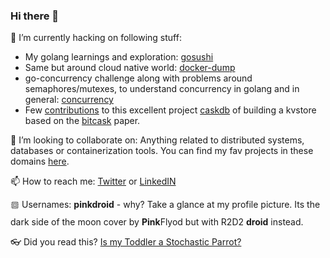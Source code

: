 ### Hi there 👋

🔭 I’m currently hacking on following stuff: 
  * My golang learnings and exploration: [gosushi](https://github.com/PaulisMatrix/gosushi)
  * Same but around cloud native world: [docker-dump](https://github.com/PaulisMatrix/docker-dump)
  * go-concurrency challenge along with problems around semaphores/mutexes, to understand concurrency in golang and in general: [concurrency](https://github.com/PaulisMatrix/go-concurrency-exercises)
  * Few [contributions](https://github.com/PaulisMatrix/go-caskdb/tree/final) to this excellent project [caskdb](https://github.com/avinassh/py-caskdb/commits/master/) of building a kvstore based on the [bitcask](https://riak.com/assets/bitcask-intro.pdf) paper.

👯 I’m looking to collaborate on: Anything related to distributed systems, databases or containerization tools. You can find my fav projects in these domains [here](https://github.com/PaulisMatrix?tab=stars).

📫 How to reach me: [Twitter](https://twitter.com/1999Yadwade) or [LinkedIN](https://www.linkedin.com/in/rushikesh-yadwade-04810a163/)

𑗊 Usernames: **pinkdroid** - why? Take a glance at my profile picture. Its the dark side of the moon cover by **Pink**Flyod but with R2D2 **droid** instead. 

👓 Did you read this? [Is my Toddler a Stochastic Parrot?](https://archive.is/hzBe3)
